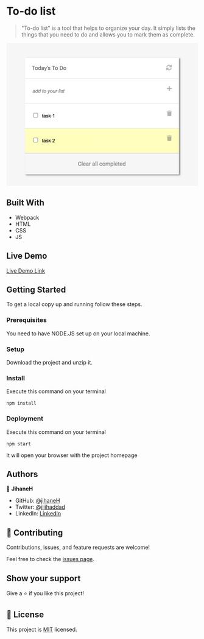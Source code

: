 # To-do list

> "To-do list" is a tool that helps to organize your day. It simply lists the things that you need to do and allows you to mark them as complete.

![screenshot](./app_screenshot.png)

## Built With

- Webpack
- HTML
- CSS
- JS

## Live Demo

[Live Demo Link](https://jihaneh.github.io/TodoList/)

## Getting Started

To get a local copy up and running follow these steps.

### Prerequisites

You need to have NODE.JS set up on your local machine.

### Setup

Download the project and unzip it.

### Install

Execute this command on your terminal

```
npm install
```

### Deployment

Execute this command on your terminal

```
npm start
```

It will open your browser with the project homepage

## Authors

👤 **JihaneH**

- GitHub: [@jihaneH](https://github.com/jihaneH)
- Twitter: [@jijihaddad](https://twitter.com/jijihaddad)
- LinkedIn: [LinkedIn](https://linkedin.com/in/jihane-haddad/)

## 🤝 Contributing

Contributions, issues, and feature requests are welcome!

Feel free to check the [issues page](../../issues/).

## Show your support

Give a ⭐️ if you like this project!

## 📝 License

This project is [MIT](./MIT.md) licensed.
